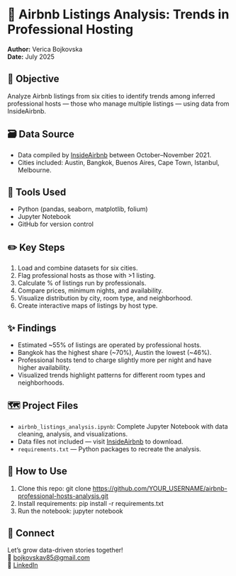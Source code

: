 # 🏡 Airbnb Listings Analysis: Trends in Professional Hosting

**Author:** Verica Bojkovska  
**Date:** July 2025

## 📌 Objective
Analyze Airbnb listings from six cities to identify trends among inferred professional hosts — those who manage multiple listings — using data from InsideAirbnb.

## 🗃️ Data Source
- Data compiled by [InsideAirbnb](http://insideairbnb.com) between October–November 2021.
- Cities included: Austin, Bangkok, Buenos Aires, Cape Town, Istanbul, Melbourne.

## 🧰 Tools Used
- Python (pandas, seaborn, matplotlib, folium)
- Jupyter Notebook
- GitHub for version control

## ✏️ Key Steps
1. Load and combine datasets for six cities.
2. Flag professional hosts as those with >1 listing.
3. Calculate % of listings run by professionals.
4. Compare prices, minimum nights, and availability.
5. Visualize distribution by city, room type, and neighborhood.
6. Create interactive maps of listings by host type.

## ✨ Findings
- Estimated ~55% of listings are operated by professional hosts.
- Bangkok has the highest share (~70%), Austin the lowest (~46%).
- Professional hosts tend to charge slightly more per night and have higher availability.
- Visualized trends highlight patterns for different room types and neighborhoods.

## 🗺️ Project Files
- `airbnb_listings_analysis.ipynb`: Complete Jupyter Notebook with data cleaning, analysis, and visualizations.
- Data files not included — visit [InsideAirbnb](http://insideairbnb.com) to download.
- `requirements.txt` — Python packages to recreate the analysis.

## 🚀 How to Use
1. Clone this repo:
git clone https://github.com/YOUR_USERNAME/airbnb-professional-hosts-analysis.git
2. Install requirements:
pip install -r requirements.txt
3. Run the notebook:
jupyter notebook
## 📣 Connect
Let’s grow data-driven stories together!  
📧 bojkovskav85@gmail.com  
🔗 [LinkedIn](https://www.linkedin.com/in/verica-krzhovska-bojkovska-20833127/)
